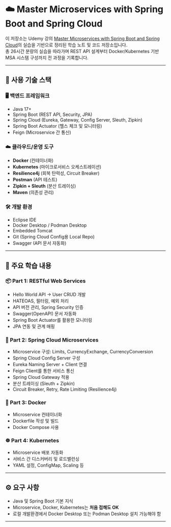 # ☁️ Master Microservices with Spring Boot and Spring Cloud

이 저장소는 Udemy 강의 [Master Microservices with Spring Boot and Spring Cloud](https://www.udemy.com/course/microservices-with-spring-boot-and-spring-cloud/)의 실습을 기반으로 정리된 학습 노트 및 코드 저장소입니다.  
총 26시간 분량의 실습을 따라가며 REST API 설계부터 Docker/Kubernetes 기반 MSA 시스템 구성까지 전 과정을 기록합니다.

---

## 🧰 사용 기술 스택

### 🖥️ 백엔드 프레임워크
- Java 17+
- Spring Boot (REST API, Security, JPA)
- Spring Cloud (Eureka, Gateway, Config Server, Sleuth, Zipkin)
- Spring Boot Actuator (헬스 체크 및 모니터링)
- Feign (Microservice 간 통신)

### ☁️ 클라우드/운영 도구
- **Docker** (컨테이너화)
- **Kubernetes** (마이크로서비스 오케스트레이션)
- **Resilience4j** (회복 탄력성, Circuit Breaker)
- **Postman** (API 테스트)
- **Zipkin + Sleuth** (분산 트레이싱)
- **Maven** (의존성 관리)

### 🛠️ 개발 환경
- Eclipse IDE
- Docker Desktop / Podman Desktop
- Embedded Tomcat
- Git (Spring Cloud Config용 Local Repo)
- Swagger (API 문서 자동화)

---

## 📝 주요 학습 내용

### 📦 Part 1: RESTful Web Services
- Hello World API → User CRUD 개발
- HATEOAS, 필터링, 예외 처리
- API 버전 관리, Spring Security 인증
- Swagger(OpenAPI) 문서 자동화
- Spring Boot Actuator를 활용한 모니터링
- JPA 연동 및 관계 매핑

### 🧩 Part 2: Spring Cloud Microservices
- Microservice 구성: Limits, CurrencyExchange, CurrencyConversion
- Spring Cloud Config Server 구성
- Eureka Naming Server + Client 연결
- Feign Client를 통한 서비스 통신
- Spring Cloud Gateway 적용
- 분산 트레이싱 (Sleuth + Zipkin)
- Circuit Breaker, Retry, Rate Limiting (Resilience4j)

### 🐳 Part 3: Docker
- Microservice 컨테이너화
- Dockerfile 작성 및 빌드
- Docker Compose 사용

### ☸️ Part 4: Kubernetes
- Microservice 배포 자동화
- 서비스 간 디스커버리 및 로드밸런싱
- YAML 설정, ConfigMap, Scaling 등

---

## ⚙️ 요구 사항

- Java 및 Spring Boot 기본 지식
- Microservice, Docker, Kubernetes는 **처음 접해도 OK**
- 로컬 개발환경에서 Docker Desktop 또는 Podman Desktop 설치 가능해야 함

---